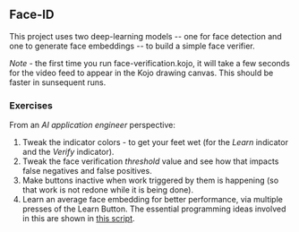 ## Face-ID

This project uses two deep-learning models -- one for face detection and one to generate face embeddings -- to build a simple face verifier.

*Note* - the first time you run face-verification.kojo, it will take a few seconds for the video feed to appear in the Kojo drawing canvas. This should be faster in sunsequent runs.

### Exercises
From an *AI application engineer* perspective:
1. Tweak the indicator colors - to get your feet wet (for the *Learn* indicator and the *Verify* indicator).
2. Tweak the face verification *threshold* value and see how that impacts false negatives and false positives.
3. Make buttons inactive when work triggered by them is happening (so that work is not redone while it is being done).
4. Learn an average face embedding for better performance, via multiple presses of the Learn Button. The essential programming ideas involved in this are shown in [this script](mean-maker.kojo).

